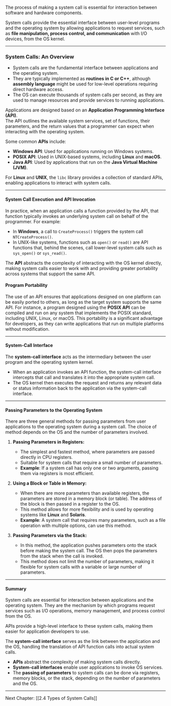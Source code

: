 

The process of making a system call is essential for interaction between software and hardware components.

System calls provide the essential interface between user-level programs and the operating system by allowing applications to request services, such as **file manipulation, process control, and communication** with I/O devices, from the OS kernel. 


---

### **System Calls: An Overview**

* System calls are the fundamental interface between applications and the operating system.      
* They are typically implemented as **routines in C or C++**, although **assembly language** might be used for low-level operations requiring direct hardware access.        
* The OS can execute thousands of system calls per second, as they are used to manage resources and provide services to running applications.

Applications are designed based on an **Application Programming Interface (API)**.      
The API outlines the available system services, set of functions, their parameters, and the return values that a programmer can expect when interacting with the operating system.

Some common **APIs** include:
- **Windows API**: Used for applications running on Windows systems.
- **POSIX API**: Used in UNIX-based systems, including **Linux** and **macOS**.
- **Java API**: Used by applications that run on the **Java Virtual Machine (JVM)**.

For **Linux** and **UNIX**, the `libc` library provides a collection of standard APIs, enabling applications to interact with system calls.

____

#### **System Call Execution and API Invocation**

In practice, when an application calls a function provided by the API, that function typically invokes an underlying system call on behalf of the programmer. For example:
- In **Windows**, a call to `CreateProcess()` triggers the system call `NTCreateProcess()`.
- In UNIX-like systems, functions such as `open()` or `read()` are API functions that, behind the scenes, call lower-level system calls such as `sys_open()` or `sys_read()`.

The **API** abstracts the complexity of interacting with the OS kernel directly, making system calls easier to work with and providing greater portability across systems that support the same API.

#### **Program Portability**

The use of an API ensures that applications designed on one platform can be easily ported to others, as long as the target system supports the same API. For instance, a program designed using the **POSIX API** can be compiled and run on any system that implements the POSIX standard, including UNIX, Linux, or macOS. This portability is a significant advantage for developers, as they can write applications that run on multiple platforms without modification.

---

#### **System-Call Interface**

The **system-call interface** acts as the intermediary between the user program and the operating system kernel. 

* When an application invokes an API function, the system-call interface intercepts that call and translates it into the appropriate system call.
* The OS kernel then executes the request and returns any relevant data or status information back to the application via the system-call interface.


---

#### **Passing Parameters to the Operating System**

There are three general methods for passing parameters from user applications to the operating system during a system call. The choice of method depends on the OS and the number of parameters involved.

1. **Passing Parameters in Registers:**
   - The simplest and fastest method, where parameters are passed directly in CPU registers.
   - Suitable for system calls that require a small number of parameters.
   - **Example**: If a system call has only one or two arguments, passing them via registers is most efficient.

2. **Using a Block or Table in Memory:**
   - When there are more parameters than available registers, the parameters are stored in a memory block (or table). The address of the block is then passed in a register to the OS.
   - This method allows for more flexibility and is used by operating systems like **Linux** and **Solaris**.
   - **Example**: A system call that requires many parameters, such as a file operation with multiple options, can use this method.


3. **Passing Parameters via the Stack:**
   - In this method, the application pushes parameters onto the stack before making the system call. The OS then pops the parameters from the stack when the call is invoked.
   - This method does not limit the number of parameters, making it flexible for system calls with a variable or large number of parameters.

---

#### **Summary**

System calls are essential for interaction between applications and the operating system. They are the mechanism by which programs request services such as I/O operations, memory management, and process control from the OS. 

APIs provide a high-level interface to these system calls, making them easier for application developers to use. 

The **system-call interface** serves as the link between the application and the OS, handling the translation of API function calls into actual system calls.

- **APIs** abstract the complexity of making system calls directly.
- **System-call interfaces** enable user applications to invoke OS services.
- The **passing of parameters** to system calls can be done via registers, memory blocks, or the stack, depending on the number of parameters and the OS.



____


Next Chapter: [[2.4 Types of System Calls]] 
